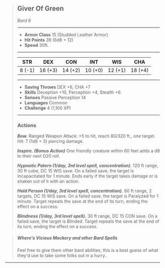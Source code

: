 > ## Giver Of Green
>*Bard 6*
> ___
> - **Armor Class** 15 (Studded Leather Armor)
> - **Hit Points** 39 (6d8 + 12)
> - **Speed** 30ft.
>___
>|STR|DEX|CON|INT|WIS|CHA|
>|:---:|:---:|:---:|:---:|:---:|:---:|
>|8 (-1)|16 (+3)|14 (+2)|10 (+0)|12 (+1)|18 (+4)|
>___
> - **Saving Throws** DEX +6, CHA +7
> - **Skills** Deception +10, Perception +4, Stealth +6
> - **Senses** Passive Perception 14
> - **Languages** Common
> - **Challenge** 4 (1,100 XP)
> ___
>
>
> ### Actions
>
> ***Bow.*** Ranged Weapon Attack: +5 to hit, reach 80/320 ft., one target. Hit: 7 (1d6 + 3) piercing damage.
>
> ***Inspire. (Bonus Action)*** One friendly creature within 60 feet adds a d8 to their next D20 roll.
>
> ***Hypnotic Patern (1/day, 3rd level spell, concentration).*** 120 ft range, 30 ft cube, DC 15 WIS save. On a failed save, the target is Incapacitated for 1 minute. Ends early if the target takes damage or is shaken out of it with an action.
>
> ***Hold Person (1/day, 3rd level spell, concentration).*** 60 ft range, 2 targets, DC 15 WIS save. On a failed save, the target is Paralyzed for 1 minute. Target repeats the save at the end of its turn, ending the effect on a success.
>
> ***Blindness (1/day, 3rd level spell).*** 30 ft range, DC 15 CON save. On a failed save, the target is Blinded. Target repeats the save at the end of its turn, ending the effect on a success.

> ##### Where's Vicious Mockery and other Bard Spells
> Feel free to give them other bard abilities, this is a best guess of what they'd use to take some folks out in a hurry.. 
> 
___